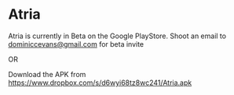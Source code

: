 # Atria

Atria is currently in Beta on the Google PlayStore.
Shoot an email to dominiccevans@gmail.com for beta invite

OR

Download the APK from https://www.dropbox.com/s/d6wyi68tz8wc241/Atria.apk
